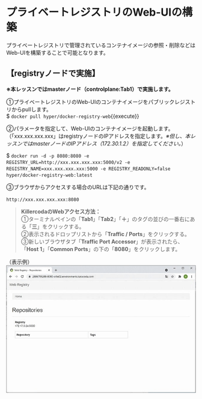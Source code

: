 # プライベートレジストリのWeb-UIの構築

プライベートレジストリで管理されているコンテナイメージの参照・削除などはWeb-UIを構築することで可能となります。  

## 【registryノードで実施】
**※本レッスンではmasterノード（controlplane:Tab1）で実施します。**  

①プライベートレジストリのWeb-UIのコンテナイメージをパブリックレジストリからpullします。  
$ `docker pull hyper/docker-registry-web`{{execute}}  

②パラメータを指定して、Web-UIのコンテナイメージを起動します。（「xxx.xxx.xxx.xxx」はregistryノードのIPアドレスを指定します。*※但し、本レッスンではmasterノードのIPアドレス（172.30.1.2）を指定してください。*）  

$ `docker run -d -p 8080:8080 -e REGISTRY_URL=http://xxx.xxx.xxx.xxx:5000/v2 -e REGISTRY_NAME=xxx.xxx.xxx.xxx:5000 -e REGISTRY_READONLY=false hyper/docker-registry-web:latest`  

③ブラウザからアクセスする場合のURLは下記の通りです。  

`http://xxx.xxx.xxx.xxx:8080`  

> **KillercodaのWebアクセス方法：**  
> ①ターミナルペインの「**Tab1**」「**Tab2**」「**＋**」のタグの並びの一番右にある「**三**」をクリックする。  
> ②表示されるドロップリストから「**Traffic / Ports**」をクリックする。
> ③新しいブラウザタブ「**Traffic Port Accessor**」が表示されたら、「**Host 1**」「**Common Ports**」の下の「**8080**」をクリックします。  

（表示例）
![Registry Image](https://github.com/yamada623z/scenario-image/raw/main/KubernetesHandsOn_BuildPod/Registry.jpg)  
